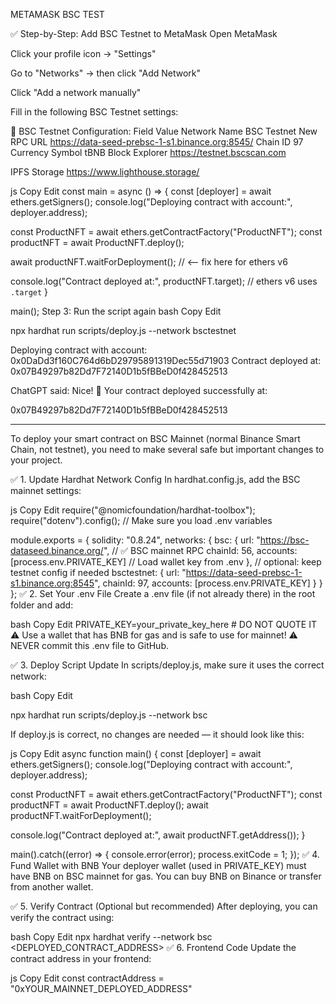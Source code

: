 METAMASK BSC TEST

✅ Step-by-Step: Add BSC Testnet to MetaMask
Open MetaMask

Click your profile icon → "Settings"

Go to "Networks" → then click "Add Network"

Click "Add a network manually"

Fill in the following BSC Testnet settings:

🔧 BSC Testnet Configuration:
Field	Value
Network Name	BSC Testnet
New RPC URL	https://data-seed-prebsc-1-s1.binance.org:8545/
Chain ID	97
Currency Symbol	tBNB
Block Explorer	https://testnet.bscscan.com


IPFS Storage https://www.lighthouse.storage/



js
Copy
Edit
const main = async () => {
  const [deployer] = await ethers.getSigners();
  console.log("Deploying contract with account:", deployer.address);

  const ProductNFT = await ethers.getContractFactory("ProductNFT");
  const productNFT = await ProductNFT.deploy();

  await productNFT.waitForDeployment();  // <-- fix here for ethers v6

  console.log("Contract deployed at:", productNFT.target);  // ethers v6 uses `.target`
}

main();
Step 3: Run the script again
bash
Copy
Edit


npx hardhat run scripts/deploy.js --network bsctestnet



Deploying contract with account: 0x0DaDd3f160C764d6bD29795891319Dec55d71903
Contract deployed at: 0x07B49297b82Dd7F72140D1b5fBBeD0f428452513


ChatGPT said:
Nice! 🎉 Your contract deployed successfully at:

0x07B49297b82Dd7F72140D1b5fBBeD0f428452513



**********************************************************************************************************************************************


To deploy your smart contract on BSC Mainnet (normal Binance Smart Chain, not testnet), you need to make several safe but important changes to your project.

✅ 1. Update Hardhat Network Config
In hardhat.config.js, add the BSC mainnet settings:

js
Copy
Edit
require("@nomicfoundation/hardhat-toolbox");
require("dotenv").config(); // Make sure you load .env variables

module.exports = {
  solidity: "0.8.24",
  networks: {
    bsc: {
      url: "https://bsc-dataseed.binance.org/", // ✅ BSC mainnet RPC
      chainId: 56,
      accounts: [process.env.PRIVATE_KEY] // Load wallet key from .env
    },
    // optional: keep testnet config if needed
    bsctestnet: {
      url: "https://data-seed-prebsc-1-s1.binance.org:8545",
      chainId: 97,
      accounts: [process.env.PRIVATE_KEY]
    }
  }
};
✅ 2. Set Your .env File
Create a .env file (if not already there) in the root folder and add:

bash
Copy
Edit
PRIVATE_KEY=your_private_key_here  # DO NOT QUOTE IT
⚠️ Use a wallet that has BNB for gas and is safe to use for mainnet!
⚠️ NEVER commit this .env file to GitHub.

✅ 3. Deploy Script Update
In scripts/deploy.js, make sure it uses the correct network:

bash
Copy
Edit


npx hardhat run scripts/deploy.js --network bsc



If deploy.js is correct, no changes are needed — it should look like this:

js
Copy
Edit
async function main() {
  const [deployer] = await ethers.getSigners();
  console.log("Deploying contract with account:", deployer.address);

  const ProductNFT = await ethers.getContractFactory("ProductNFT");
  const productNFT = await ProductNFT.deploy();
  await productNFT.waitForDeployment();

  console.log("Contract deployed at:", await productNFT.getAddress());
}

main().catch((error) => {
  console.error(error);
  process.exitCode = 1;
});
✅ 4. Fund Wallet with BNB
Your deployer wallet (used in PRIVATE_KEY) must have BNB on BSC mainnet for gas.
You can buy BNB on Binance or transfer from another wallet.

✅ 5. Verify Contract (Optional but recommended)
After deploying, you can verify the contract using:

bash
Copy
Edit
npx hardhat verify --network bsc <DEPLOYED_CONTRACT_ADDRESS>
✅ 6. Frontend Code
Update the contract address in your frontend:

js
Copy
Edit
const contractAddress = "0xYOUR_MAINNET_DEPLOYED_ADDRESS"